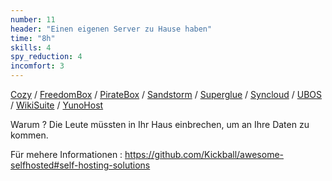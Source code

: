 ```yaml
---
number: 11
header: "Einen eigenen Server zu Hause haben"
time: "8h"
skills: 4
spy_reduction: 4
incomfort: 3
---
```

[Cozy](https://cozy.io/en/) /
[FreedomBox](https://freedombox.org/) /
[PirateBox](https://piratebox.cc/start) /
[Sandstorm](https://sandstorm.io/) /
[Superglue](https://superglue.it/) /
[Syncloud](https://syncloud.org/) /
[UBOS](https://ubos.net/) /
[WikiSuite](https://wikisuite.org/Software) /
[YunoHost](https://yunohost.org/#/)

Warum ? Die Leute müssten in Ihr Haus einbrechen, um an Ihre Daten zu kommen.


Für mehere Informationen : https://github.com/Kickball/awesome-selfhosted#self-hosting-solutions
 
